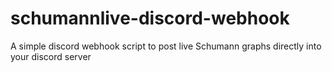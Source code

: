 # schumannlive-discord-webhook
A simple discord webhook script to post live Schumann graphs directly into your discord server
